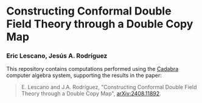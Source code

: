 # Constructing Conformal Double Field Theory through a Double Copy Map
### Eric Lescano, Jesús A. Rodríguez

This repository contains computations performed using the [Cadabra](https://cadabra.science) computer algebra system, supporting the results in the paper:

> E. Lescano and J.A. Rodríguez, "Constructing Conformal Double Field Theory through a Double Copy Map", [arXiv:2408.11892](https://arxiv.org/abs/2408.11892).
